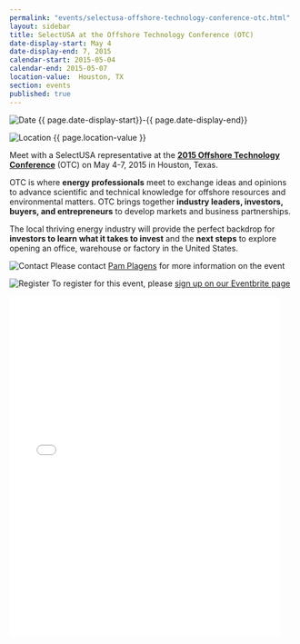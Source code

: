 ```yaml
---
permalink: "events/selectusa-offshore-technology-conference-otc.html"
layout: sidebar
title: SelectUSA at the Offshore Technology Conference (OTC)
date-display-start: May 4
date-display-end: 7, 2015
calendar-start: 2015-05-04
calendar-end: 2015-05-07
location-value:  Houston, TX
section: events
published: true
---
```

![Date](https://google.github.io/material-design-icons/action/svg/ic_event_24px.svg "Date") {{ page.date-display-start}}-{{ page.date-display-end}}

![Location](http://google.github.io/material-design-icons/social/svg/ic_location_city_24px.svg "Location") {{ page.location-value }}

Meet with a SelectUSA representative at the&nbsp;**[2015 Offshore Technology Conference](http://2015.otcnet.org/)**&nbsp;(OTC) on May 4-7, 2015 in Houston, Texas.

OTC is where **energy professionals** meet to exchange ideas and opinions to advance scientific and technical knowledge for offshore resources and environmental matters.&nbsp;OTC brings together **industry leaders, investors, buyers, and entrepreneurs** to develop markets and business partnerships.

The local thriving energy industry will provide the perfect backdrop for **investors to learn what it takes to invest** and the **next steps** to explore opening an office, warehouse or factory in the United States.

![Contact](https://google.github.io/material-design-icons/action/svg/ic_question_answer_24px.svg "Contact") Please contact [Pam Plagens](pam.plagens@trade.gov) for more information on the event

![Register](https://google.github.io/material-design-icons/content/svg/ic_send_24px.svg "RSVP") To register for this event, please [sign up on our Eventbrite page](https://www.eventbrite.com/e/selectusa-luncheon-in-conjunction-with-greater-houston-partnership-tickets-16162956839)

<iframe src="//www.slideshare.net/slideshow/embed_code/46989028" width="476" height="600" frameborder="0" marginwidth="0" marginheight="0" scrolling="no"></iframe>
